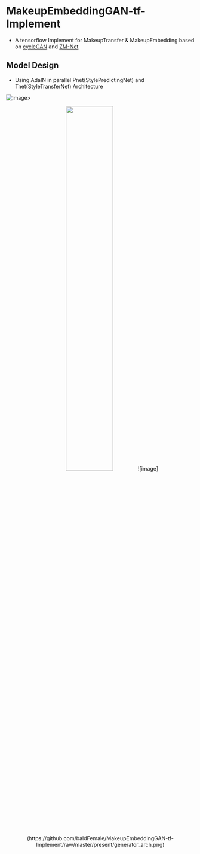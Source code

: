 # MakeupEmbeddingGAN-tf-Implement
* A tensorflow Implement for MakeupTransfer & MakeupEmbedding based on [cycleGAN](https://github.com/junyanz/CycleGAN/) and [ZM-Net](https://arxiv.org/pdf/1703.07255.pdf)
## Model Design
* Using AdaIN in parallel Pnet(StylePredictingNet) and Tnet(StyleTransferNet) Architecture  

![image](https://github.com/baldFemale/MakeupEmbeddingGAN-tf-Implement/raw/master/present/Architecture_1.png)></div>
<div align="center"><img width="50%" src="https://github.com/baldFemale/MakeupEmbeddingGAN-tf-Implement/raw/master/present/Architecture_1.png">
![image](https://github.com/baldFemale/MakeupEmbeddingGAN-tf-Implement/raw/master/present/generator_arch.png)
